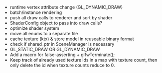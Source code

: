 - runtime vertex attribute change (GL_DYNAMIC_DRAW)
- batch/instance rendering
- push all draw calls to renderer and sort by shader
- ShaderConfig object to pass into draw calls?
- optimize shader system
- move all enums to a separate file
- cache texture (ktx) & store model in reuseable binary format
- check if shared_ptr in SceneManager is necessary
- GL_STATIC_DRAW OR GL_DYNAMIC_DRAW
- Add a macro for false-asserting + glfwTerminate();
- Keep track of already used texture ids in a map with texture count, then only delete the id when texture counts
reduce to 0.